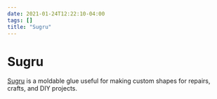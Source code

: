 ```yaml
---
date: 2021-01-24T12:22:10-04:00
tags: []
title: "Sugru"
---
```


# Sugru

[Sugru](https://sugru.com/) is a moldable glue useful for making custom shapes for repairs, crafts, and DIY projects.
